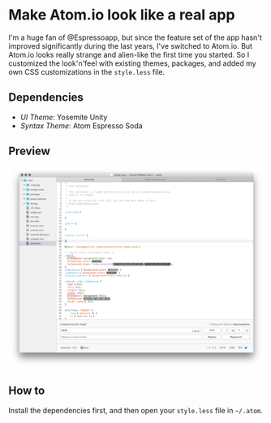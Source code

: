 # Make Atom.io look like a real app

I'm a huge fan of @Espressoapp, but since the feature set of the app hasn't improved significantly during the last years, I've switched to Atom.io. But Atom.io looks really strange and alien-like the first time you started. So I customized the look'n'feel with existing themes, packages, and added my own CSS customizations in the ```style.less``` file.

## Dependencies

- *UI Theme*: Yosemite Unity 
- *Syntax Theme*: Atom Espresso Soda

## Preview

![Preview](https://raw.githubusercontent.com/raffael/Atom.io-Yosemite/master/Preview.png)

## How to

Install the dependencies first, and then open your ```style.less``` file in ```~/.atom```. 